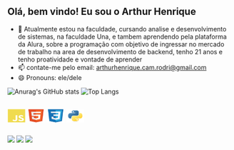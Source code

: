 ## Olá, bem vindo! Eu sou o Arthur Henrique

- 💬 Atualmente estou na faculdade, cursando analise e desenvolvimento de sistemas, na faculdade Una, e tambem aprendendo pela plataforma da Alura, sobre a programação com objetivo de ingressar no mercado de trabalho
na area de desenvolvimento de backend, tenho 21 anos e tenho proatividade e vontade de aprender
- 📫 contate-me pelo email: arthurhenrique.cam.rodri@gmail.com
- 😄 Pronouns: ele/dele



![Anurag's GitHub stats](https://github-readme-stats.vercel.app/api?username=Arth2207&show_icons=true&theme=dracula)
![Top Langs](https://github-readme-stats.vercel.app/api/top-langs/?username=Arth2207&show_icons=true&theme=dracula&layout=compact)


<div style="display: inline_block"><br>
  <img align="center" alt="Rafa-Js" height="30" width="40" src="https://raw.githubusercontent.com/devicons/devicon/master/icons/javascript/javascript-plain.svg">
  <img align="center" alt="Rafa-HTML" height="30" width="40" src="https://raw.githubusercontent.com/devicons/devicon/master/icons/html5/html5-original.svg">
  <img align="center" alt="Rafa-CSS" height="30" width="40" src="https://raw.githubusercontent.com/devicons/devicon/master/icons/css3/css3-original.svg">
  <img align="center" alt="Rafa-Python" height="30" width="40" src="https://raw.githubusercontent.com/devicons/devicon/master/icons/python/python-original.svg"
  <img align="center" alt="Rafa-Python" height="30" width="40" src="https://raw.githubusercontent.com/devicons/devicon/master/icons/php/php-original.svg">
</div>

##

<div> 
  <a href="https://instagram.com/arth_hen/" target="_blank"><img src="https://img.shields.io/badge/-Instagram-%23E4405F?style=for-the-badge&logo=instagram&logoColor=white" target="_blank"></a>
  <a href = "mailto:arthurhenrique.cam.rodri@gmail.com"><img src="https://img.shields.io/badge/-Gmail-%23333?style=for-the-badge&logo=gmail&logoColor=white" target="_blank"></a>
  <a href="https://www.linkedin.com/in/arthur-campos-00b0b728a/" target="_blank"><img src="https://img.shields.io/badge/-LinkedIn-%230077B5?style=for-the-badge&logo=linkedin&logoColor=white" target="_blank"></a> 
  
</div>

